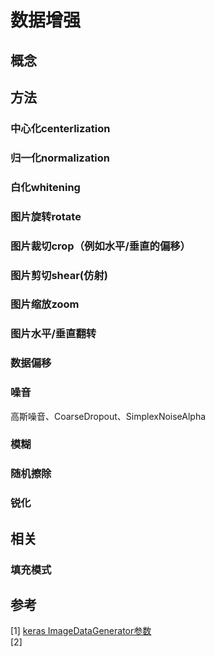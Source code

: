 # 数据增强
## 概念
## 方法
### 中心化centerlization
### 归一化normalization
### 白化whitening
### 图片旋转rotate
### 图片裁切crop（例如水平/垂直的偏移）
### 图片剪切shear(仿射)

### 图片缩放zoom
### 图片水平/垂直翻转
### 数据偏移

### 噪音
高斯噪音、CoarseDropout、SimplexNoiseAlpha
### 模糊
### 随机擦除
### 锐化

## 相关
### 填充模式

## 参考
[1] [keras ImageDataGenerator参数](https://blog.csdn.net/jacke121/article/details/79245732) <br/>
[2] [](https://www.jianshu.com/p/99450dbdadcf)<br/>
